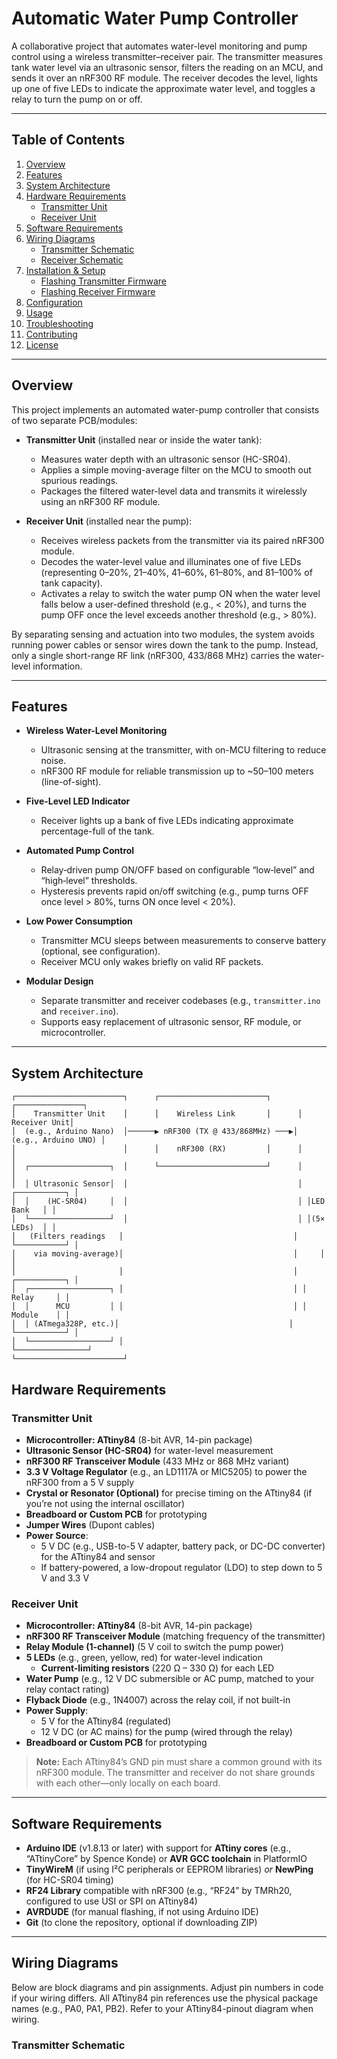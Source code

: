 # Automatic Water Pump Controller

A collaborative project  that automates water-level monitoring and pump control using a wireless transmitter–receiver pair. The transmitter measures tank water level via an ultrasonic sensor, filters the reading on an MCU, and sends it over an nRF300 RF module. The receiver decodes the level, lights up one of five LEDs to indicate the approximate water level, and toggles a relay to turn the pump on or off.

---

## Table of Contents

1. [Overview](#overview)  
2. [Features](#features)  
3. [System Architecture](#system-architecture)  
4. [Hardware Requirements](#hardware-requirements)  
   - [Transmitter Unit](#transmitter-unit)  
   - [Receiver Unit](#receiver-unit)  
5. [Software Requirements](#software-requirements)  
6. [Wiring Diagrams](#wiring-diagrams)  
   - [Transmitter Schematic](#transmitter-schematic)  
   - [Receiver Schematic](#receiver-schematic)  
7. [Installation & Setup](#installation--setup)  
   - [Flashing Transmitter Firmware](#flashing-transmitter-firmware)  
   - [Flashing Receiver Firmware](#flashing-receiver-firmware)  
8. [Configuration](#configuration)  
9. [Usage](#usage)  
10. [Troubleshooting](#troubleshooting)  
11. [Contributing](#contributing)  
12. [License](#license)  

---

## Overview

This project implements an automated water-pump controller that consists of two separate PCB/modules:

- **Transmitter Unit** (installed near or inside the water tank):  
  - Measures water depth with an ultrasonic sensor (HC-SR04).  
  - Applies a simple moving-average filter on the MCU to smooth out spurious readings.  
  - Packages the filtered water-level data and transmits it wirelessly using an nRF300 RF module.

- **Receiver Unit** (installed near the pump):  
  - Receives wireless packets from the transmitter via its paired nRF300 module.  
  - Decodes the water-level value and illuminates one of five LEDs (representing 0–20%, 21–40%, 41–60%, 61–80%, and 81–100% of tank capacity).  
  - Activates a relay to switch the water pump ON when the water level falls below a user-defined threshold (e.g., < 20%), and turns the pump OFF once the level exceeds another threshold (e.g., > 80%).

By separating sensing and actuation into two modules, the system avoids running power cables or sensor wires down the tank to the pump. Instead, only a single short-range RF link (nRF300, 433/868 MHz) carries the water-level information.

---

## Features

- **Wireless Water-Level Monitoring**  
  - Ultrasonic sensing at the transmitter, with on-MCU filtering to reduce noise.  
  - nRF300 RF module for reliable transmission up to ~50–100 meters (line-of-sight).

- **Five-Level LED Indicator**  
  - Receiver lights up a bank of five LEDs indicating approximate percentage-full of the tank.

- **Automated Pump Control**  
  - Relay‐driven pump ON/OFF based on configurable “low‐level” and “high‐level” thresholds.  
  - Hysteresis prevents rapid on/off switching (e.g., pump turns OFF once level > 80%, turns ON once level < 20%).

- **Low Power Consumption**  
  - Transmitter MCU sleeps between measurements to conserve battery (optional, see configuration).  
  - Receiver MCU only wakes briefly on valid RF packets.

- **Modular Design**  
  - Separate transmitter and receiver codebases (e.g., `transmitter.ino` and `receiver.ino`).  
  - Supports easy replacement of ultrasonic sensor, RF module, or microcontroller.

---

## System Architecture

```text
┌────────────────────────┐      ┌────────────────────────┐      ┌───────────────┐
│    Transmitter Unit    │      │    Wireless Link       │      │  Receiver Unit│
│  (e.g., Arduino Nano)  │──────▶ nRF300 (TX @ 433/868MHz) ───▶│  (e.g., Arduino UNO) │
│                        │      │    nRF300 (RX)         │      │               │
│  ┌──────────────────┐  │      └────────────────────────┘      │               │
│  │ Ultrasonic Sensor│  │                                      │ ┌───────────┐ │
│  │    (HC-SR04)     │  │                                      │ │LED Bank   │ │
│  └──────────────────┘  │                                      │ │(5× LEDs)  │ │
│   (Filters readings   │                                      │ └───────────┘ │
│    via moving-average)│                                      │     │         │
│                       │                                      │ ┌───────────┐ │
│  ┌──────────────────┐ │                                      │ │ Relay     │ │
│  │      MCU         │ │                                      │ │ Module    │ │
│  │ (ATmega328P, etc.)│                                      │ └───────────┘ │
│  └──────────────────┘ │                                      └────────────────┘
└────────────────────────┘
````

## Hardware Requirements

### Transmitter Unit

- **Microcontroller: ATtiny84** (8-bit AVR, 14-pin package)  
- **Ultrasonic Sensor (HC-SR04)** for water-level measurement  
- **nRF300 RF Transceiver Module** (433 MHz or 868 MHz variant)  
- **3.3 V Voltage Regulator** (e.g., an LD1117A or MIC5205) to power the nRF300 from a 5 V supply  
- **Crystal or Resonator (Optional)** for precise timing on the ATtiny84 (if you’re not using the internal oscillator)  
- **Breadboard or Custom PCB** for prototyping  
- **Jumper Wires** (Dupont cables)  
- **Power Source**:  
  - 5 V DC (e.g., USB-to-5 V adapter, battery pack, or DC-DC converter) for the ATtiny84 and sensor  
  - If battery-powered, a low-dropout regulator (LDO) to step down to 5 V and 3.3 V  

### Receiver Unit

- **Microcontroller: ATtiny84** (8-bit AVR, 14-pin package)  
- **nRF300 RF Transceiver Module** (matching frequency of the transmitter)  
- **Relay Module (1-channel)** (5 V coil to switch the pump power)  
- **5 LEDs** (e.g., green, yellow, red) for water-level indication  
  - **Current-limiting resistors** (220 Ω – 330 Ω) for each LED  
- **Water Pump** (e.g., 12 V DC submersible or AC pump, matched to your relay contact rating)  
- **Flyback Diode** (e.g., 1N4007) across the relay coil, if not built-in  
- **Power Supply**:  
  - 5 V for the ATtiny84 (regulated)  
  - 12 V DC (or AC mains) for the pump (wired through the relay)  
- **Breadboard or Custom PCB** for prototyping  

> **Note:** Each ATtiny84’s GND pin must share a common ground with its nRF300 module. The transmitter and receiver do not share grounds with each other—only locally on each board.

---

## Software Requirements

- **Arduino IDE** (v1.8.13 or later) with support for **ATtiny cores** (e.g., “ATtinyCore” by Spence Konde) or **AVR GCC toolchain** in PlatformIO  
- **TinyWireM** (if using I²C peripherals or EEPROM libraries) _or_ **NewPing** (for HC-SR04 timing)  
- **RF24 Library** compatible with nRF300 (e.g., “RF24” by TMRh20, configured to use USI or SPI on ATtiny84)  
- **AVRDUDE** (for manual flashing, if not using Arduino IDE)  
- **Git** (to clone the repository, optional if downloading ZIP)  

---

## Wiring Diagrams

Below are block diagrams and pin assignments. Adjust pin numbers in code if your wiring differs. All ATtiny84 pin references use the physical package names (e.g., PA0, PA1, PB2). Refer to your ATtiny84-pinout diagram when wiring.

### Transmitter Schematic


